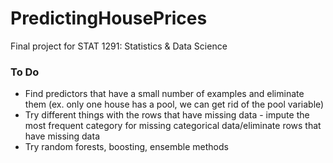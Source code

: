 # PredictingHousePrices
Final project for STAT 1291: Statistics &amp; Data Science

### To Do
* Find predictors that have a small number of examples and eliminate them (ex. only one house has a pool, we can get rid of the pool variable)
* Try different things with the rows that have missing data - impute the most frequent category for missing categorical data/eliminate rows that have missing data
* Try random forests, boosting, ensemble methods
